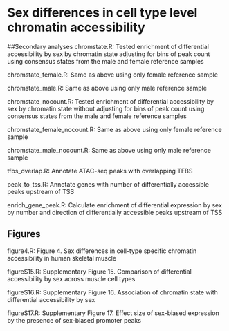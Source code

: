 # Sex differences in cell type level chromatin accessibility

##Secondary analyses
chromstate.R: Tested enrichment of differential accessibility by sex by chromatin state adjusting for bins of peak count using consensus states from the male and female reference samples

chromstate_female.R: Same as above using only female reference sample

chromstate_male.R: Same as above using only male reference sample

chromstate_nocount.R: Tested enrichment of differential accessibility by sex by chromatin state without adjusting for bins of peak count using consensus states from the male and female reference samples

chromstate_female_nocount.R: Same as above using only female reference sample

chromstate_male_nocount.R: Same as above using only male reference sample

tfbs_overlap.R: Annotate ATAC-seq peaks with overlapping TFBS

peak_to_tss.R: Annotate genes with number of differentially accessible peaks upstream of TSS

enrich_gene_peak.R: Calculate enrichment of differential expression by sex by number and direction of differentially accessible peaks upstream of TSS

## Figures
figure4.R: Figure 4. Sex differences in cell-type specific chromatin accessibility in human skeletal muscle

figureS15.R: Supplementary Figure 15. Comparison of differential accessibility by sex across muscle cell types

figureS16.R: Supplementary Figure 16. Association of chromatin state with differential accessibility by sex 

figureS17.R: Supplementary Figure 17. Effect size of sex-biased expression by the presence of sex-biased promoter peaks

